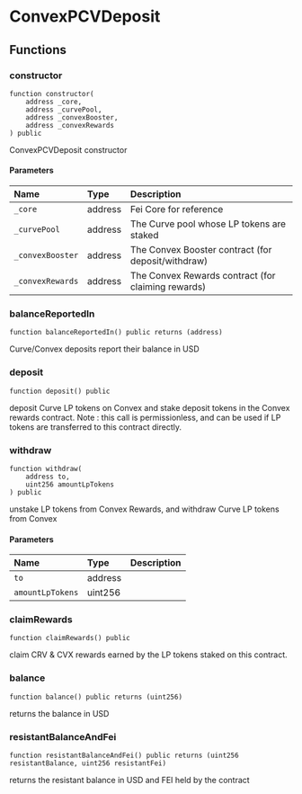 # ConvexPCVDeposit

## Functions

### constructor

```solidity
function constructor(
    address _core,
    address _curvePool,
    address _convexBooster,
    address _convexRewards
) public
```

ConvexPCVDeposit constructor

#### Parameters

| Name | Type | Description |
| :--- | :--- | :---------- |
| `_core` | address | Fei Core for reference |
| `_curvePool` | address | The Curve pool whose LP tokens are staked |
| `_convexBooster` | address | The Convex Booster contract (for deposit/withdraw) |
| `_convexRewards` | address | The Convex Rewards contract (for claiming rewards) |

### balanceReportedIn

```solidity
function balanceReportedIn() public returns (address)
```

Curve/Convex deposits report their balance in USD

### deposit

```solidity
function deposit() public
```

deposit Curve LP tokens on Convex and stake deposit tokens in the
Convex rewards contract.
Note : this call is permissionless, and can be used if LP tokens are
transferred to this contract directly.

### withdraw

```solidity
function withdraw(
    address to,
    uint256 amountLpTokens
) public
```

unstake LP tokens from Convex Rewards, and withdraw Curve
LP tokens from Convex

#### Parameters

| Name | Type | Description |
| :--- | :--- | :---------- |
| `to` | address |  |
| `amountLpTokens` | uint256 |  |

### claimRewards

```solidity
function claimRewards() public
```

claim CRV & CVX rewards earned by the LP tokens staked on this contract.

### balance

```solidity
function balance() public returns (uint256)
```

returns the balance in USD

### resistantBalanceAndFei

```solidity
function resistantBalanceAndFei() public returns (uint256 resistantBalance, uint256 resistantFei)
```

returns the resistant balance in USD and FEI held by the contract

